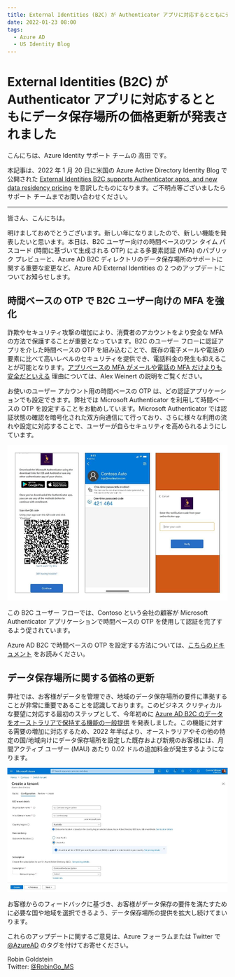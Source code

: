 ```yaml
---
title: External Identities (B2C) が Authenticator アプリに対応するとともにデータ保存場所の価格更新が発表されました
date: 2022-01-23 08:00
tags:
  - Azure AD
  - US Identity Blog
---
```


# External Identities (B2C) が Authenticator アプリに対応するとともにデータ保存場所の価格更新が発表されました

こんにちは、Azure Identity サポート チームの 高田 です。

本記事は、2022 年 1 月 20 日に米国の Azure Active Directory Identity Blog で公開された [External Identities B2C supports Authenticator apps, and new data residency pricing](https://techcommunity.microsoft.com/t5/azure-active-directory-identity/external-identities-b2c-supports-authenticator-apps-and-new-data/ba-p/2147079) を意訳したものになります。ご不明点等ございましたらサポート チームまでお問い合わせください。

---

皆さん、こんにちは。

明けましておめでとうございます。新しい年になりましたので、新しい機能を発表したいと思います。本日は、B2C ユーザー向けの時間ベースのワン タイム パスコード (時間に基づいて生成される OTP) による多要素認証 (MFA) のパブリック プレビューと、Azure AD B2C ディレクトリのデータ保存場所のサポートに関する重要な変更など、Azure AD External Identities の 2 つのアップデートについてお知らせします。

## 時間ベースの OTP で B2C ユーザー向けの MFA を強化

詐欺やセキュリティ攻撃の増加により、消費者のアカウントをより安全な MFA の方法で保護することが重要となっています。B2C のユーザー フローに認証アプリを介した時間ベースの OTP を組み込むことで、既存の電子メールや電話の要素に比べて高いレベルのセキュリティを提供でき、電話料金の発生も抑えることが可能となります。[アプリベースの MFA がメールや電話の MFA だけよりも安全だといえる](https://techcommunity.microsoft.com/t5/azure-active-directory-identity/it-s-time-to-hang-up-on-phone-transports-for-authentication/ba-p/1751752) 理由については、Alex Weinert の説明をご覧ください。

お使いのユーザー アカウント用の時間ベースの OTP は、どの認証アプリケーションでも設定できます。弊社では Microsoft Authenticator を利用して時間ベースの OTP を設定することをお勧めしています。Microsoft Authenticator では認証状態の確認を暗号化された双方向通信にて行っており、さらに様々な利用の流れや設定に対応することで、ユーザーが自らセキュリティを高められるようにしています。

![](./external-identities-b2c-supports-authenticator-apps-and-new-data/microsoft-authenticator-app-images-lined-up-option.jpg)

この B2C ユーザー フローでは、Contoso という会社の顧客が Microsoft Authenticator アプリケーションで時間ベースの OTP を使用して認証を完了するよう促されています。

Azure AD B2C で時間ベースの OTP を設定する方法については、[こちらのドキュメント](https://docs.microsoft.com/ja-jp/azure/active-directory-b2c/multi-factor-authentication?pivots=b2c-user-flow#verification-methods) をお読みください。

## データ保存場所に関する価格の更新

弊社では、お客様がデータを管理でき、地域のデータ保存場所の要件に準拠することが非常に重要であることを認識しております。このビジネス クリティカルな要望に対応する最初のステップとして、今年初めに [Azure AD B2C のデータをオーストラリアで保持する機能の一般提供](https://docs.microsoft.com/ja-jp/azure/active-directory-b2c/data-residency) を発表しました。この機能に対する需要の増加に対応するため、2022 年半ばより、オーストラリアやその他の特定の国/地域向けにデータ保存場所を設定した既存および新規のお客様には、月間アクティブ ユーザー (MAU) あたり 0.02 ドルの追加料金が発生するようになります。

![](./external-identities-b2c-supports-authenticator-apps-and-new-data/b2c-go-local-australia.jpg)

お客様からのフィードバックに基づき、お客様がデータ保存の要件を満たすために必要な国や地域を選択できるよう、データ保存場所の提供を拡大し続けてまいります。

これらのアップデートに関するご意見は、Azure フォーラムまたは Twitter で [@AzureAD](https://twitter.com/azuread) のタグを付けてお寄せください。

Robin Goldstein  
Twitter: [@RobinGo_MS](https://twitter.com/RobinGo_MS)
